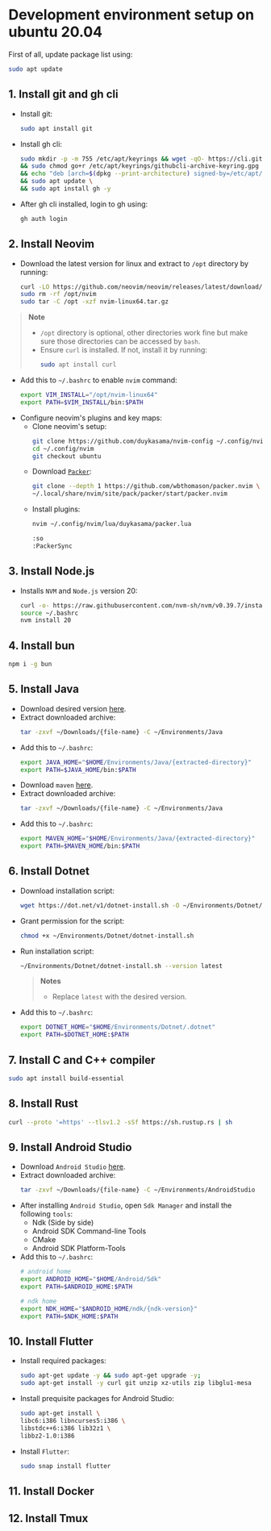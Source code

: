 # Development environment setup on ubuntu 20.04

First of all, update package list using: 
``` bash
sudo apt update
```

## 1. Install git and gh cli
  - Install git:
    ``` bash
    sudo apt install git
    ```
  - Install gh cli:
      ``` bash
      sudo mkdir -p -m 755 /etc/apt/keyrings && wget -qO- https://cli.github.com/packages/githubcli-archive-keyring.gpg | sudo tee /etc/apt/keyrings/githubcli-archive-keyring.gpg > /dev/null \
      && sudo chmod go+r /etc/apt/keyrings/githubcli-archive-keyring.gpg \
      && echo "deb [arch=$(dpkg --print-architecture) signed-by=/etc/apt/keyrings/githubcli-archive-keyring.gpg] https://cli.github.com/packages stable main" | sudo tee /etc/apt/sources.list.d/github-cli.list > /dev/null \
      && sudo apt update \
      && sudo apt install gh -y
      ```
  - After gh cli installed, login to gh using:
    ``` bash
    gh auth login
    ```
## 2. Install Neovim
  - Download the latest version for linux and extract to `/opt` directory by running:
    ``` bash
    curl -LO https://github.com/neovim/neovim/releases/latest/download/nvim-linux64.tar.gz
    sudo rm -rf /opt/nvim
    sudo tar -C /opt -xzf nvim-linux64.tar.gz
    ```
> **Note**
> - `/opt` directory is optional, other directories work fine but make sure those directories can be accessed by `bash`.
> - Ensure `curl` is installed. If not, install it by running:
>   ``` bash
>   sudo apt install curl
>   ```
  - Add this to `~/.bashrc` to enable `nvim` command:
    ```  bash
    export VIM_INSTALL="/opt/nvim-linux64"
    export PATH=$VIM_INSTALL/bin:$PATH
    ```
  - Configure neovim's plugins and key maps:
    + Clone neovim's setup:
        ``` bash
        git clone https://github.com/duykasama/nvim-config ~/.config/nvim
        cd ~/.config/nvim
        git checkout ubuntu
        ```
    + Download [`Packer`](https://github.com/wbthomason/packer.nvim):
        ``` bash
        git clone --depth 1 https://github.com/wbthomason/packer.nvim \
        ~/.local/share/nvim/site/pack/packer/start/packer.nvim
        ```
    + Install plugins:
        ``` bash
        nvim ~/.config/nvim/lua/duykasama/packer.lua
        ```
        ``` bash
        :so
        :PackerSync
        ```
## 3. Install Node.js
  - Installs `NVM` and `Node.js` version 20:
    ``` bash
    curl -o- https://raw.githubusercontent.com/nvm-sh/nvm/v0.39.7/install.sh | bash
    source ~/.bashrc
    nvm install 20
    ```
## 4. Install bun
  ``` bash
  npm i -g bun
  ```
## 5. Install Java
  - Download desired version [here](https://www.oracle.com/java/technologies/downloads/).
  - Extract downloaded archive:
    ``` bash
    tar -zxvf ~/Downloads/{file-name} -C ~/Environments/Java
    ```
  - Add this to `~/.bashrc`:
    ``` bash
    export JAVA_HOME="$HOME/Environments/Java/{extracted-directory}"
    export PATH=$JAVA_HOME/bin:$PATH
    ```
  - Download `maven` [here](https://maven.apache.org/download.cgi/).
  - Extract downloaded archive:
    ``` bash
    tar -zxvf ~/Downloads/{file-name} -C ~/Environments/Java
    ```
  - Add this to `~/.bashrc`:
    ``` bash
    export MAVEN_HOME="$HOME/Environments/Java/{extracted-directory}"
    export PATH=$MAVEN_HOME/bin:$PATH
    ```
## 6. Install Dotnet
  - Download installation script:
    ``` bash
    wget https://dot.net/v1/dotnet-install.sh -O ~/Environments/Dotnet/dotnet-install.sh
    ```
  - Grant permission for the script:
    ``` bash
    chmod +x ~/Environments/Dotnet/dotnet-install.sh
    ```
  - Run installation script:
    ``` bash
    ~/Environments/Dotnet/dotnet-install.sh --version latest
    ```
      > **Notes**
      > - Replace `latest` with the desired version.
  - Add this to `~/.bashrc`:
    ``` bash
    export DOTNET_HOME="$HOME/Environments/Dotnet/.dotnet"
    export PATH=$DOTNET_HOME:$PATH
    ```
## 7. Install C and C++ compiler
  ``` bash
  sudo apt install build-essential
  ```
## 8. Install Rust
  ``` bash
  curl --proto '=https' --tlsv1.2 -sSf https://sh.rustup.rs | sh
  ```
## 9. Install Android Studio
  - Download `Android Studio` [here](https://developer.android.com/studio).
  - Extract downloaded archive:
    ``` bash
    tar -zxvf ~/Downloads/{file-name} -C ~/Environments/AndroidStudio
    ```
  - After installing `Android Studio`, open `Sdk Manager` and install the following `tools`:
    + Ndk (Side by side)
    + Android SDK Command-line Tools
    + CMake
    + Android SDK Platform-Tools
  - Add this to `~/.bashrc`:
    ``` bash
    # android home
    export ANDROID_HOME="$HOME/Android/Sdk"
    export PATH=$ANDROID_HOME:$PATH

    # ndk home
    export NDK_HOME="$ANDROID_HOME/ndk/{ndk-version}"
    export PATH=$NDK_HOME:$PATH
    ```
## 10. Install Flutter
  - Install required packages:
    ``` bash
    sudo apt-get update -y && sudo apt-get upgrade -y;
    sudo apt-get install -y curl git unzip xz-utils zip libglu1-mesa
    ```
  - Install prequisite packages for Android Studio:
    ``` bash
    sudo apt-get install \
    libc6:i386 libncurses5:i386 \
    libstdc++6:i386 lib32z1 \
    libbz2-1.0:i386
    ```
  - Install `Flutter`:
    ``` bash
    sudo snap install flutter
    ```        
## 11. Install Docker
## 12. Install Tmux
